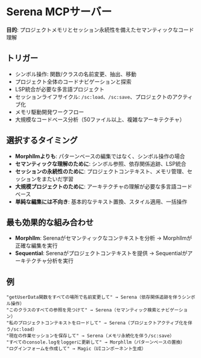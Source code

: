 # Serena MCPサーバー

**目的**: プロジェクトメモリとセッション永続性を備えたセマンティックなコード理解

## トリガー
- シンボル操作: 関数/クラスの名前変更、抽出、移動
- プロジェクト全体のコードナビゲーションと探索
- LSP統合が必要な多言語プロジェクト
- セッションライフサイクル: `/sc:load`、`/sc:save`、プロジェクトのアクティブ化
- メモリ駆動開発ワークフロー
- 大規模なコードベース分析（50ファイル以上、複雑なアーキテクチャ）

## 選択するタイミング
- **Morphllmよりも**: パターンベースの編集ではなく、シンボル操作の場合
- **セマンティックな理解のために**: シンボル参照、依存関係追跡、LSP統合
- **セッションの永続性のために**: プロジェクトコンテキスト、メモリ管理、セッションをまたいだ学習
- **大規模プロジェクトのために**: アーキテクチャの理解が必要な多言語コードベース
- **単純な編集には不向き**: 基本的なテキスト置換、スタイル適用、一括操作

## 最も効果的な組み合わせ
- **Morphllm**: Serenaがセマンティックなコンテキストを分析 → Morphllmが正確な編集を実行
- **Sequential**: Serenaがプロジェクトコンテキストを提供 → Sequentialがアーキテクチャ分析を実行

## 例
```
"getUserData関数をすべての場所で名前変更して" → Serena（依存関係追跡を伴うシンボル操作）
"このクラスのすべての参照を見つけて" → Serena（セマンティック検索とナビゲーション）
"私のプロジェクトコンテキストをロードして" → Serena（プロジェクトアクティブ化を伴う/sc:load）
"現在の作業セッションを保存して" → Serena（メモリ永続化を伴う/sc:save）
"すべてのconsole.logをloggerに更新して" → Morphllm（パターンベースの置換）
"ログインフォームを作成して" → Magic（UIコンポーネント生成）
```
